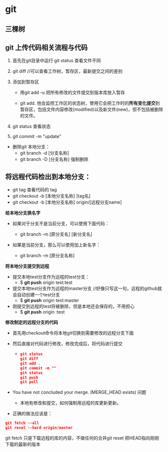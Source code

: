 # git

## 三棵树











## git 上传代码相关流程与代码

1.  首先在git目录中运行 git status  查看文件不同

2. git diff //可以查看工作树，暂存区，最新提交之间的差别

3. 添加到暂存区  

   * 用git add -u 把所有修改的文件提交到版本库放入暂存

   * git add. 他会监控工作区的状态树，使用它会把工作时的**所有变化提交**到暂存区，包括文件内容修改(modified)以及新文件(new)，但不包括被删除的文件。

4. git status  查看状态

5. git commit -m "update"



* 删除git 本地分支：
  * git branch -d [分支名称]  
  * git branch -D [分支名称]          强制删除

## 将远程代码检出到本地分支：	

* git tag  查看代码的 tag
* git checkout -b [本地分支名称]  [tag名]
* git checkout -b [本地分支名称] origin/[远程分支name]

**给本地分支换名字**

* 如果对于分支不是当前分支，可以使用下面代码：
  * git branch -m [原分支名] [新分支名]

* 如果是当前分支，那么可以使用加上新名字：
  * git branch -m [原分支名称]

**将本地分支提交到远程**

* 提交本地test分支作为远程的test分支：
  * $ **git push** origin test:test	
* 提交本地test分支作为远程的master分支 //好像只写这一句，远程的github就会自动创建一个test分支
  * $ **git push** origin test:master
* 刚提交到远程的test将被删除，但是本地还会保存的，不用担心
  * $ **git push** origin :test 

**修改制定的远程分支的代码**

* 首先用checkout命令将本地git切换到需要修改的远程分支下面

* 然后直接对代码进行修改，修改完成后，将代码进行提交

  * ```json
    git status
    git diff
    git add .
    git commit -m ""
    git status
    git push
    git poll
    ```

  

* You have not concluded your merge. (MERGE_HEAD exists) 问题

  * 本地有修改和提交，如何强制用远程的库更新更新。

*  正确的做法应该是：

  ```json
  git fetch --all
  git reset --hard origin/master
  ```

  git fetch 只是下载远程的库的内容，不做任何的合并git reset 把HEAD指向刚刚下载的最新的版本

